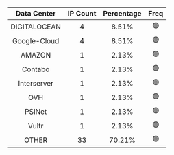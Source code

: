 | Data Center | IP Count | Percentage | Freq |
|:------------:|:--------:|:-----------:|:-----:|
| DIGITALOCEAN | 4 | 8.51% | 🟢 |
| Google-Cloud | 4 | 8.51% | 🟢 |
| AMAZON | 1 | 2.13% | 🟢 |
| Contabo | 1 | 2.13% | 🟢 |
| Interserver | 1 | 2.13% | 🟢 |
| OVH | 1 | 2.13% | 🟢 |
| PSINet | 1 | 2.13% | 🟢 |
| Vultr | 1 | 2.13% | 🟢 |
| OTHER | 33 | 70.21% | 🟢 |